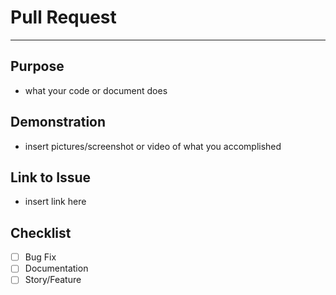 # Pull Request
---

## Purpose

 - what your code or document does

## Demonstration

- insert pictures/screenshot or video of what you accomplished

## Link to Issue

- insert link here

## Checklist

- [ ] Bug Fix
- [ ] Documentation
- [ ] Story/Feature
